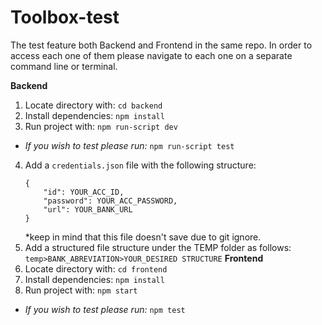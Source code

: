 ﻿# Toolbox-test
The test feature both Backend and Frontend in the same repo. In order to access each one of them please navigate to each one on a separate command line or terminal.

**Backend**
1. Locate directory with: `cd backend`
2. Install dependencies: `npm install`
3. Run project with: `npm run-script dev`
* _If you wish to test please run:_ `npm run-script test`
4. Add a `credentials.json` file with the following structure: 
    ``` 
    {
        "id": YOUR_ACC_ID,
        "password": YOUR_ACC_PASSWORD,
        "url": YOUR_BANK_URL
    }
    ```
    *keep in mind that this file doesn't save due to git ignore.
5. Add a structured file structure under the TEMP folder as follows: 
    `temp>BANK_ABREVIATION>YOUR_DESIRED STRUCTURE`
**Frontend** 
1. Locate directory with: `cd frontend`
2. Install dependencies: `npm install`
3. Run project with: `npm start`
* _If you wish to test please run:_ `npm test`
